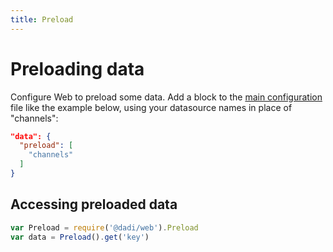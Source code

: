 ```yaml
---
title: Preload
---
```


# Preloading data

Configure Web to preload some data. Add a block to the [main configuration](configuration.md) file like the example below, using your datasource names in place of "channels":

```json
"data": {
  "preload": [
    "channels"
  ]
}
```

## Accessing preloaded data

```javascript
var Preload = require('@dadi/web').Preload
var data = Preload().get('key')
```